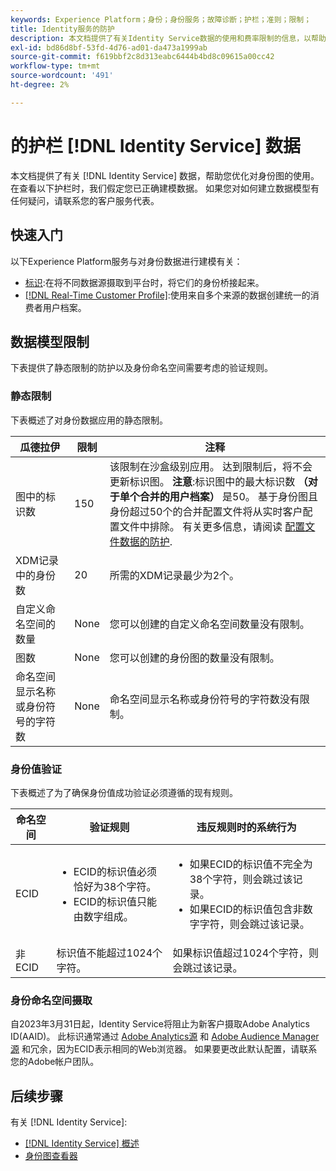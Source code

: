 ```yaml
---
keywords: Experience Platform；身份；身份服务；故障诊断；护栏；准则；限制；
title: Identity服务的防护
description: 本文档提供了有关Identity Service数据的使用和费率限制的信息，以帮助您优化对身份图的使用。
exl-id: bd86d8bf-53fd-4d76-ad01-da473a1999ab
source-git-commit: f619bbf2c8d313eabc6444b4bd8c09615a00cc42
workflow-type: tm+mt
source-wordcount: '491'
ht-degree: 2%

---
```


# 的护栏 [!DNL Identity Service] 数据

本文档提供了有关 [!DNL Identity Service] 数据，帮助您优化对身份图的使用。 在查看以下护栏时，我们假定您已正确建模数据。 如果您对如何建立数据模型有任何疑问，请联系您的客户服务代表。

## 快速入门

以下Experience Platform服务与对身份数据进行建模有关：

* [标识](home.md):在将不同数据源摄取到平台时，将它们的身份桥接起来。
* [[!DNL Real-Time Customer Profile]](../profile/home.md):使用来自多个来源的数据创建统一的消费者用户档案。

## 数据模型限制

下表提供了静态限制的防护以及身份命名空间需要考虑的验证规则。

### 静态限制

下表概述了对身份数据应用的静态限制。

| 瓜德拉伊 | 限制 | 注释 |
| --- | --- | --- |
| 图中的标识数 | 150 | 该限制在沙盒级别应用。 达到限制后，将不会更新标识图。 **注意**:标识图中的最大标识数 **（对于单个合并的用户档案）** 是50。 基于身份图且身份超过50个的合并配置文件将从实时客户配置文件中排除。 有关更多信息，请阅读 [配置文件数据的防护](../profile/guardrails.md). |
| XDM记录中的身份数 | 20 | 所需的XDM记录最少为2个。 |
| 自定义命名空间的数量 | None | 您可以创建的自定义命名空间数量没有限制。 |
| 图数 | None | 您可以创建的身份图的数量没有限制。 |
| 命名空间显示名称或身份符号的字符数 | None | 命名空间显示名称或身份符号的字符数没有限制。 |

### 身份值验证

下表概述了为了确保身份值成功验证必须遵循的现有规则。

| 命名空间 | 验证规则 | 违反规则时的系统行为 |
| --- | --- | --- |
| ECID | <ul><li>ECID的标识值必须恰好为38个字符。</li><li>ECID的标识值只能由数字组成。</li></ul> | <ul><li>如果ECID的标识值不完全为38个字符，则会跳过该记录。</li><li>如果ECID的标识值包含非数字字符，则会跳过该记录。</li></ul> |
| 非ECID | 标识值不能超过1024个字符。 | 如果标识值超过1024个字符，则会跳过该记录。 |

### 身份命名空间摄取

自2023年3月31日起，Identity Service将阻止为新客户摄取Adobe Analytics ID(AAID)。 此标识通常通过 [Adobe Analytics源](../sources/connectors/adobe-applications/analytics.md) 和 [Adobe Audience Manager源](../sources//connectors/adobe-applications/audience-manager.md) 和冗余，因为ECID表示相同的Web浏览器。 如果要更改此默认配置，请联系您的Adobe帐户团队。

## 后续步骤

有关 [!DNL Identity Service]:

* [[!DNL Identity Service] 概述](home.md)
* [身份图查看器](ui/identity-graph-viewer.md)
